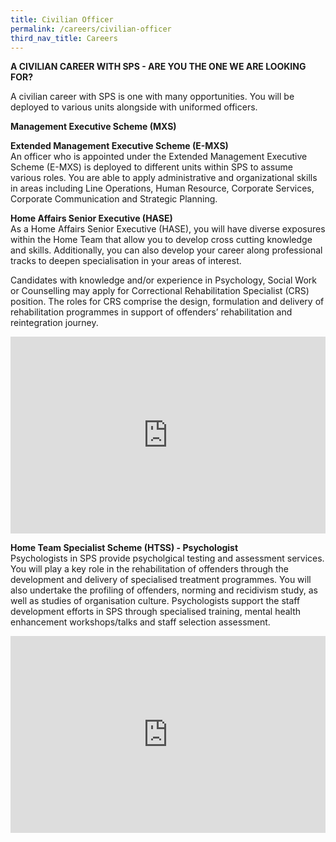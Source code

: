 ```yaml
---
title: Civilian Officer
permalink: /careers/civilian-officer
third_nav_title: Careers
---
```

**A CIVILIAN CAREER WITH SPS - ARE YOU THE ONE WE ARE LOOKING FOR?**

A civilian career with SPS is one with many opportunities. You will be deployed to various units alongside with uniformed officers.

**Management Executive Scheme (MXS)**

**Extended Management Executive Scheme (E-MXS)**<br>
An officer who is appointed under the Extended Management Executive Scheme (E-MXS) is deployed to different units within SPS to assume various roles. You are able to apply administrative and organizational skills in areas including Line Operations, Human Resource, Corporate Services, Corporate Communication and Strategic Planning.

**Home Affairs Senior Executive (HASE)**<br>
As a Home Affairs Senior Executive (HASE), you will have diverse exposures within the Home Team that allow you to develop cross cutting knowledge and skills. Additionally, you can also develop your career along professional tracks to deepen specialisation in your areas of interest.

Candidates with knowledge and/or experience in Psychology, Social Work or Counselling may apply for Correctional Rehabilitation Specialist (CRS) position. The roles for CRS comprise the design, formulation and delivery of rehabilitation programmes in support of offenders’ rehabilitation and reintegration journey.
<iframe title="YouTube video player" src="https://www.youtube.com/embed/qoAv7AqgP8k" width="100%" height="315" frameborder="0" allowfullscreen="allowfullscreen"></iframe>


**Home Team Specialist Scheme (HTSS) - Psychologist** <br>
Psychologists in SPS provide psycholgical testing and assessment services. You will play a key role in the rehabilitation of offenders through the development and delivery of specialised treatment programmes. You will also undertake the profiling of offenders, norming and recidivism study, as well as studies of organisation culture. Psychologists support the staff development efforts in SPS through specialised training, mental health enhancement workshops/talks and staff selection assessment.
<iframe title="YouTube video player" src="https://www.youtube.com/embed/_4uk1APv0zc" width="100%" height="315" frameborder="0" allowfullscreen="allowfullscreen"></iframe>